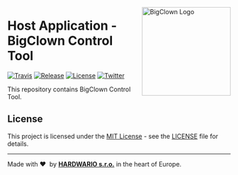 <a href="https://www.bigclown.com/"><img src="https://bigclown.sirv.com/logo.png" width="200" alt="BigClown Logo" align="right"></a>

# Host Application - BigClown Control Tool

[![Travis](https://img.shields.io/travis/bigclownlabs/bch-control-tool/master.svg)](https://travis-ci.org/bigclownlabs/bch-control-tool)
[![Release](https://img.shields.io/github/release/bigclownlabs/bch-control-tool.svg)](https://github.com/bigclownlabs/bch-control-tool/releases)
[![License](https://img.shields.io/github/license/bigclownlabs/bch-control-tool.svg)](https://github.com/bigclownlabs/bch-control-tool/blob/master/LICENSE)
[![Twitter](https://img.shields.io/twitter/follow/BigClownLabs.svg?style=social&label=Follow)](https://twitter.com/BigClownLabs)

This repository contains BigClown Control Tool.


## License

This project is licensed under the [MIT License](https://opensource.org/licenses/MIT/) - see the [LICENSE](LICENSE) file for details.

---

Made with &#x2764;&nbsp; by [**HARDWARIO s.r.o.**](https://www.hardwario.com/) in the heart of Europe.
